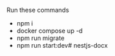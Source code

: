 Run these commands
- npm i
- docker compose up -d
- npm run migrate
- npm run start:dev# nestjs-docx
